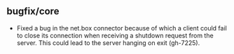 ## bugfix/core

* Fixed a bug in the net.box connector because of which a client could fail to
  close its connection when receiving a shutdown request from the server. This
  could lead to the server hanging on exit (gh-7225).
